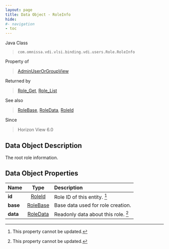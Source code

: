 ```yaml
---
layout: page
title: Data Object - RoleInfo
hide:
#- navigation
- toc
---
```






Java Class
> `com.omnissa.vdi.vlsi.binding.vdi.users.Role.RoleInfo`

Property of
> [AdminUserOrGroupView](vdi.users.AdminUserOrGroup.AdminUserOrGroupView.md#field_detail)

Returned by
> [Role_Get](vdi.users.Role.md#get), [Role_List](vdi.users.Role.md#list)

See also
> [RoleBase](vdi.users.Role.RoleBase.md), [RoleData](vdi.users.Role.RoleData.md), [RoleId](vdi.entity.RoleId.md)

Since
> Horizon View 6.0


## Data Object Description

The root role information.

## Data Object Properties

 Name | Type | Description
:---|:---:|:---
**id**| [RoleId](vdi.entity.RoleId.md)|  Role ID of this entity. [^2]
**base**| [RoleBase](vdi.users.Role.RoleBase.md)|  Base data used for role creation.
**data**| [RoleData](vdi.users.Role.RoleData.md)|  Readonly data about this role. [^2]


 


[^2]: This property cannot be updated.